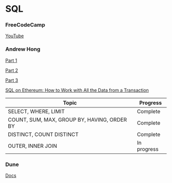 # SQL

### FreeCodeCamp
[YouTube](https://www.youtube.com/watch?v=qw--VYLpxG4)

### Andrew Hong
[Part 1](https://towardsdatascience.com/your-guide-to-basic-sql-while-learning-ethereum-at-the-same-time-9eac17a05929)

[Part 2](https://towardsdatascience.com/your-guide-to-intermediate-sql-while-learning-ethereum-at-the-same-time-7b25119ef1e2?source=user_profile---------6----------------------------)

[Part 3](https://towardsdatascience.com/learning-sql-and-ethereum-part-3-5422f080ad36)

[SQL on Ethereum: How to Work with All the Data from a Transaction](https://ath.mirror.xyz/mbR1n_CvflL1KIKCTG42bnM4HpfGBqDPNndH8mu2eJw)

| Topic | Progress |
| --- | --- |
| SELECT, WHERE, LIMIT | Complete |
| COUNT, SUM, MAX, GROUP BY, HAVING, ORDER BY | Complete |
| DISTINCT, COUNT DISTINCT | Complete |
| OUTER, INNER JOIN | In progress |

### Dune
[Docs](https://docs.dune.xyz)
